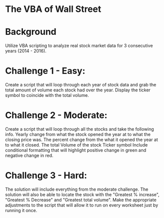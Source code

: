 # The VBA of Wall Street

# Background

Utilize VBA scripting to analyze real stock market data for 3 consecutive years (2014 - 2016).

# Challenge 1 - Easy:

Create a script that will loop through each year of stock data and grab the total amount of volume each stock had over the year.
Display the ticker symbol to coincide with the total volume.

# Challenge 2 - Moderate:

Create a script that will loop through all the stocks and take the following info.
Yearly change from what the stock opened the year at to what the closing price was.
The percent change from the what it opened the year at to what it closed.
The total Volume of the stock
Ticker symbol
Include conditional formatting that will highlight positive change in green and negative change in red.

# Challenge 3 - Hard:

The solution will include everything from the moderate challenge.
The solution will also be able to locate the stock with the "Greatest % increase", "Greatest % Decrease" and "Greatest total volume".
Make the appropriate adjustments to the script that will allow it to run on every worksheet just by running it once.






